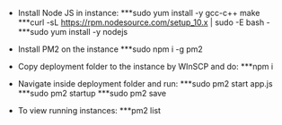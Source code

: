 - Install Node JS in instance:
***sudo yum install -y gcc-c++ make
***curl -sL https://rpm.nodesource.com/setup_10.x | sudo -E bash -
***sudo yum install -y nodejs

- Install PM2 on the instance
***sudo npm i -g pm2

- Copy deployment folder to the instance by WInSCP and do:
***npm i

- Navigate inside deployment folder and run:
***sudo pm2 start app.js
***sudo pm2 startup
***sudo pm2 save

- To view running instances:
***pm2 list  